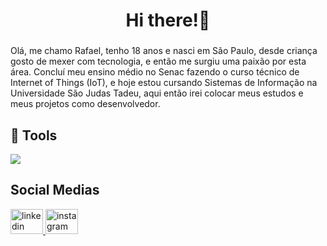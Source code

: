 <h1 align="center">Hi there!👋</h1>

###

<p align="left">Olá, me chamo Rafael, tenho 18 anos e nasci em São Paulo, desde criança gosto de mexer com tecnologia, e então me surgiu uma paixão por esta área. Concluí meu ensino médio no Senac fazendo o curso técnico de Internet of Things (IoT), e hoje estou cursando Sistemas de Informação na Universidade São Judas Tadeu, aqui então irei colocar meus estudos e meus projetos como desenvolvedor.</p>


## 🔧 Tools

  <img src="https://skillicons.dev/icons?i=html,css,js,nodejs,ts,py,prisma,docker,git" />

<h2 align="left">Social Medias</h2>

<div align="left">
  <a href="https://www.linkedin.com/in/rafasousa1" target="_blank">
    <img src="https://raw.githubusercontent.com/maurodesouza/profile-readme-generator/master/src/assets/icons/social/linkedin/default.svg" width="52" height="40" alt="linkedin logo"  />
  </a>
  <a href="https://www.instagram.com/rafa_ssd" target="_blank">
    <img src="https://raw.githubusercontent.com/maurodesouza/profile-readme-generator/master/src/assets/icons/social/instagram/default.svg" width="52" height="40" alt="instagram logo"  />
  </a>
</div>
